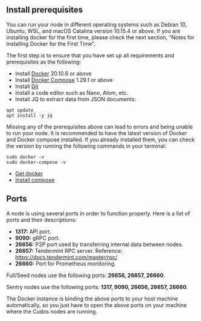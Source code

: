 
## Install prerequisites

You can run your node in different operating systems such as Debian 10, Ubuntu, WSL, and macOS Catalina version 10.15.4 or above. If you are installing docker for the first time, please check the next section, “Notes for Installing Docker for the First Time”.

The first step is to ensure that you have set up all requirements and prerequisites as the following:

- Install [Docker](https://docs.docker.com/engine/install/) 20.10.6 or above
- Install [Docker Compose](https://docs.docker.com/compose/install/) 1.29.1 or above
- Install [Git](https://github.com/git-guides/install-git)
- Install a code editor such as Nano, Atom, etc.
- Install JQ to extract data from JSON documents:
```
apt update
apt install -y jq
```

Missing any of the prerequisites above can lead to errors and being unable to run your node. It is recommended to have the latest version of Docker and Docker compose installed. If you already installed them, you can check the version by running the following commands in your terminal:
```
sudo docker -v
sudo docker-compose -v
```

* [Get docker](https://docs.docker.com/get-docker/)
* [Install compose](https://docs.docker.com/compose/install/)

## Ports

A node is using several ports in order to function properly.
Here is a list of ports and their descriptions:

- **1317:** API port.
- **9090:** gRPC port.
- **26656:** P2P port used by transferring internal data between nodes.
- **26657:** Tendermint RPC server. Reference: <a href="https://docs.tendermint.com/master/rpc/">https://docs.tendermint.com/master/rpc/</a>
- **26660:** Port for Prometheus monitoring.

Full/Seed nodes use the following ports: **26656, 26657, 26660**.

Sentry nodes use the following ports: **1317, 9090, 26656, 26657, 26660**.

The Docker instance is binding the above ports to your host machine automatically, so you just have to open the above ports on your machine where the Cudos nodes are running.
